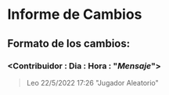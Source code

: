 # Informe de Cambios
## Formato de los cambios:
### <Contribuidor : Dia : Hora : "*Mensaje*"> 

>Leo 22/5/2022 17:26 "Jugador Aleatorio"
